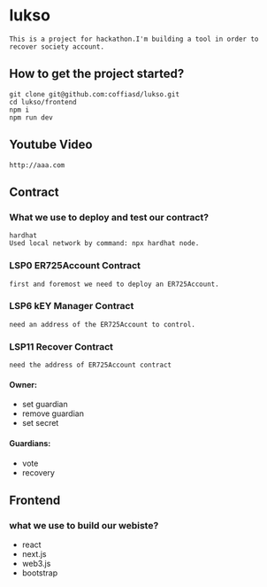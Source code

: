 # lukso

    This is a project for hackathon.I'm building a tool in order to recover society account.

## How to get the project started?

    git clone git@github.com:coffiasd/lukso.git
    cd lukso/frontend
    npm i
    npm run dev

## Youtube Video

    http://aaa.com

## Contract

### What we use to deploy and test our contract?

    hardhat
    Used local network by command: npx hardhat node.

### LSP0 ER725Account Contract

    first and foremost we need to deploy an ER725Account.

### LSP6 kEY Manager Contract

    need an address of the ER725Account to control.

### LSP11 Recover Contract

    need the address of ER725Account contract

#### Owner:

- set guardian
- remove guardian
- set secret

#### Guardians:

- vote
- recovery

## Frontend

### what we use to build our webiste?

- react
- next.js
- web3.js
- bootstrap

